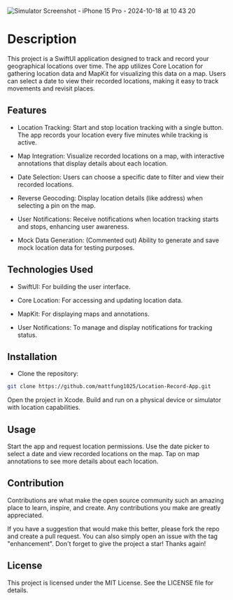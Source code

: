 ![Simulator Screenshot - iPhone 15 Pro - 2024-10-18 at 10 43 20](https://github.com/user-attachments/assets/7d99c964-6edc-4eb4-9d02-bb0e6db1ebfb)
# Description

This project is a SwiftUI application designed to track and record your geographical locations over time. The app utilizes Core Location for gathering location data and MapKit for visualizing this data on a map. Users can select a date to view their recorded locations, making it easy to track movements and revisit places.

## Features
* Location Tracking: Start and stop location tracking with a single button. The app records your location every five minutes while tracking is active.

* Map Integration: Visualize recorded locations on a map, with interactive annotations that display details about each location.

* Date Selection: Users can choose a specific date to filter and view their recorded locations.

* Reverse Geocoding: Display location details (like address) when selecting a pin on the map.

* User Notifications: Receive notifications when location tracking starts and stops, enhancing user awareness.

* Mock Data Generation: (Commented out) Ability to generate and save mock location data for testing purposes.

## Technologies Used

* SwiftUI: For building the user interface.

* Core Location: For accessing and updating location data.


* MapKit: For displaying maps and annotations.

* User Notifications: To manage and display notifications for tracking status.

## Installation

* Clone the repository:

```sh
git clone https://github.com/mattfung1025/Location-Record-App.git
```
Open the project in Xcode.
Build and run on a physical device or simulator with location capabilities.

## Usage


Start the app and request location permissions.
Use the date picker to select a date and view recorded locations on the map.
Tap on map annotations to see more details about each location.

## Contribution

Contributions are what make the open source community such an amazing place to learn, inspire, and create. Any contributions you make are greatly appreciated.

If you have a suggestion that would make this better, please fork the repo and create a pull request. You can also simply open an issue with the tag "enhancement". Don't forget to give the project a star! Thanks again!

## License
This project is licensed under the MIT License. See the LICENSE file for details.

